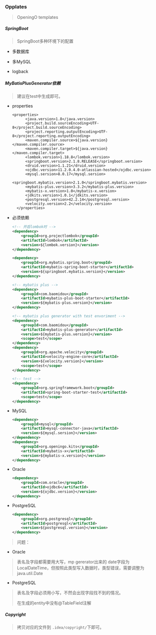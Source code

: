 ### Opplates

> OpeningO templates



##### SpringBoot

> SpringBoot多种环境下的配置

- 多数据库
- 多MySQL

- logback

##### MyBatisPlusGenerator依赖

> 建议在test中生成即可。

- properties

  ```properties
  <properties>
        <java.version>1.8</java.version>
        <project.build.sourceEncoding>UTF-8</project.build.sourceEncoding>
        <project.reporting.outputEncoding>UTF-8</project.reporting.outputEncoding>
        <maven.compiler.source>${java.version}</maven.compiler.source>
        <maven.compiler.target>${java.version}</maven.compiler.target>
        <lombok.version>1.18.8</lombok.version>
        <springboot.version>2.1.8.RELEASE</springboot.version>
        <druid.version>1.1.21</druid.version>
        <ojdbc.version>11.2.0.4.0-atlassian-hosted</ojdbc.version>
        <mysql.sersion>8.0.17</mysql.sersion>
        <springboot.mybatis.version>2.1.0</springboot.mybatis.version>
        <mybatis-plus.version>3.3.2</mybatis-plus.version>
        <mybatis-x.version>1.0</mybatis-x.version>
        <jdkits.version>1.0.1</jdkits.version>
        <postgresql.version>42.2.14</postgresql.version>
        <velocity.version>2.2</velocity.version>
    </properties>
  ```

- 必须依赖

  ```xml
  <!-- 开启lombok时 -->
  <dependency>
      <groupId>org.projectlombok</groupId>
      <artifactId>lombok</artifactId>
      <version>${lombok.version}</version>
  </dependency>
  
  <dependency>
      <groupId>org.mybatis.spring.boot</groupId>
      <artifactId>mybatis-spring-boot-starter</artifactId>
      <version>${springboot.mybatis.version}</version>
  </dependency>
  
  <!-- mybatis plus -->
  <dependency>
      <groupId>com.baomidou</groupId>
      <artifactId>mybatis-plus-boot-starter</artifactId>
      <version>${mybatis-plus.version}</version>
  </dependency>
  
  <!-- mybatis plus generator with test envoriment -->
  <dependency>
      <groupId>com.baomidou</groupId>
      <artifactId>mybatis-plus-generator</artifactId>
      <version>${mybatis-plus.version}</version>
      <scope>test</scope>
  </dependency>
  <dependency>
      <groupId>org.apache.velocity</groupId>
      <artifactId>velocity-engine-core</artifactId>
      <version>${velocity.version}</version>
      <scope>test</scope>
  </dependency>
  
  <!-- test -->
  <dependency>
      <groupId>org.springframework.boot</groupId>
      <artifactId>spring-boot-starter-test</artifactId>
      <scope>test</scope>
  </dependency>
  ```

- MySQL

  ```xml
  <dependency>
      <groupId>mysql</groupId>
      <artifactId>mysql-connector-java</artifactId>
      <version>${mysql.sersion}</version>
  </dependency>
  <dependency>
      <groupId>org.openingo.kits</groupId>
      <artifactId>mybatis-x</artifactId>
      <version>${mybatis-x.version}</version>
  </dependency>
  ```

- Oracle

  ```xml
  <dependency>
      <groupId>com.oracle</groupId>
      <artifactId>ojdbc6</artifactId>
      <version>${ojdbc.version}</version>
  </dependency>
  ```

- PostgreSQL

  ```xml
  <dependency>
      <groupId>org.postgresql</groupId>
      <artifactId>postgresql</artifactId>
      <version>${postgresql.version}</version>
  </dependency>
  ```

> 问题：

- Oracle

> 表名及字段都需要用大写，mp gererator出来的 date字段为LocalDateTime，但按照此类型写入数据时，类型错误，需要调整为java.util.Date

- PostgreSQL

> 表名及字段必须用小写，不然会出现字段找不到的情况。
>
> 在生成的entity中没有@TableField注解



##### Copyright

> 拷贝对应的文件到 `.idea/copyright/`下即可。

